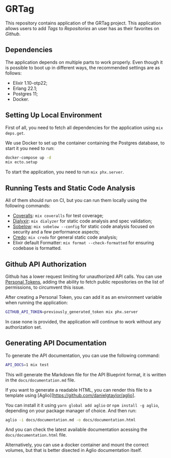 # GRTag

This repository contains application of the GRTag project. This application allows users to add _Tags_ to _Repositories_ an user has as their favorites on _Github_.

## Dependencies

The application depends on multiple parts to work properly. Even though it is possible to boot up in different ways, the recommended settings are as follows:

- Elixir 1.10-otp22;
- Erlang 22.1;
- Postgres 11;
- Docker.

## Setting Up Local Environment

First of all, you need to fetch all dependencies for the application using `mix deps.get`.

We use Docker to set up the container containing the Postgres database, to start it you need to run:

```sh
docker-compose up -d
mix ecto.setup
```

To start the application, you need to run `mix phx.server`.

## Running Tests and Static Code Analysis

All of them should run on CI, but you can run them locally using the following commands:

- [Coveralls](https://github.com/parroty/excoveralls): `mix coveralls` for test coverage;
- [Dialyxir](https://github.com/jeremyjh/dialyxir): `mix dialyzer` for static code analysis and spec validation;
- [Sobelow](https://github.com/nccgroup/sobelow): `mix sobelow --config` for static code analysis focused on security and a few performance aspects;
- [Credo](https://github.com/rrrene/credo): `mix credo` for general static code analysis;
- Elixir default Formatter: `mix format --check-formatted` for ensuring codebase is formatted.

## Github API Authorization

Github has a lower request limiting for unauthorized API calls. You can use [Personal Tokens](https://github.com/settings/tokens), adding the ability to fetch public repositories on the list of permissions, to circumvent this issue.

After creating a Personal Token, you can add it as an environment variable when running the application:

```sh
GITHUB_API_TOKEN=previously_generated_token mix phx.server
```

In case none is provided, the application will continue to work without any authorization set.

## Generating API Documentation

To generate the API documentation, you can use the following command:

```sh
API_DOCS=1 mix test
```

This will generate the Markdown file for the API Blueprint format, it is written in the `docs/documentation.md` file.

If you want to generate a readable HTML, you can render this file to a template using [Aglio][https://github.com/danielgtaylor/aglio].

You can install it it using `yarn global add aglio` or `npm install -g aglio`, depending on your package manager of choice. And then run:

```sh
aglio -i docs/documentation.md -o docs/documentation.html
```

And you can check the latest available documentation acessing the `docs/documentation.html` file.

Alternatively, you can use a docker container and mount the correct volumes, but that is better disected in Aglio documentation itself.
